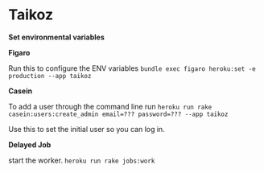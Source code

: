 # Taikoz

**Set environmental variables**

**Figaro**

Run this to configure the ENV variables
```bundle exec figaro heroku:set -e production --app taikoz```

**Casein**

To add a user through the command line run ```heroku run rake casein:users:create_admin email=??? password=??? --app taikoz```

Use this to set the initial user so you can log in.

**Delayed Job**

start the worker. ```heroku run rake jobs:work```
